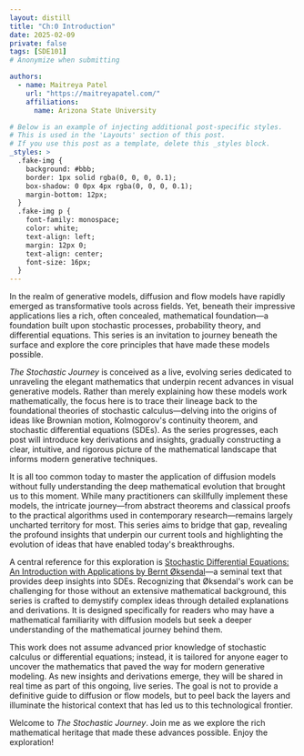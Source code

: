 ```yaml
---
layout: distill
title: "Ch:0 Introduction"
date: 2025-02-09
private: false
tags: [SDE101]
# Anonymize when submitting

authors:
  - name: Maitreya Patel
    url: "https://maitreyapatel.com/"
    affiliations:
      name: Arizona State University

# Below is an example of injecting additional post-specific styles.
# This is used in the 'Layouts' section of this post.
# If you use this post as a template, delete this _styles block.
_styles: >
  .fake-img {
    background: #bbb;
    border: 1px solid rgba(0, 0, 0, 0.1);
    box-shadow: 0 0px 4px rgba(0, 0, 0, 0.1);
    margin-bottom: 12px;
  }
  .fake-img p {
    font-family: monospace;
    color: white;
    text-align: left;
    margin: 12px 0;
    text-align: center;
    font-size: 16px;
  }
---
```



In the realm of generative models, diffusion and flow models have rapidly emerged as transformative tools across fields. Yet, beneath their impressive applications lies a rich, often concealed, mathematical foundation—a foundation built upon stochastic processes, probability theory, and differential equations. This series is an invitation to journey beneath the surface and explore the core principles that have made these models possible.

_The Stochastic Journey_ is conceived as a live, evolving series dedicated to unraveling the elegant mathematics that underpin recent advances in visual generative models. Rather than merely explaining how these models work mathematically, the focus here is to trace their lineage back to the foundational theories of stochastic calculus—delving into the origins of ideas like Brownian motion, Kolmogorov's continuity theorem, and stochastic differential equations (SDEs). As the series progresses, each post will introduce key derivations and insights, gradually constructing a clear, intuitive, and rigorous picture of the mathematical landscape that informs modern generative techniques.

It is all too common today to master the application of diffusion models without fully understanding the deep mathematical evolution that brought us to this moment. While many practitioners can skillfully implement these models, the intricate journey—from abstract theorems and classical proofs to the practical algorithms used in contemporary research—remains largely uncharted territory for most. This series aims to bridge that gap, revealing the profound insights that underpin our current tools and highlighting the evolution of ideas that have enabled today's breakthroughs.

A central reference for this exploration is [Stochastic Differential Equations: An Introduction with Applications by Bernt Øksendal](https://link.springer.com/book/10.1007/978-3-642-14394-6)—a seminal text that provides deep insights into SDEs. Recognizing that Øksendal's work can be challenging for those without an extensive mathematical background, this series is crafted to demystify complex ideas through detailed explanations and derivations. It is designed specifically for readers who may have a mathematical familiarity with diffusion models but seek a deeper understanding of the mathematical journey behind them.

This work does not assume advanced prior knowledge of stochastic calculus or differential equations; instead, it is tailored for anyone eager to uncover the mathematics that paved the way for modern generative modeling. As new insights and derivations emerge, they will be shared in real time as part of this ongoing, live series. The goal is not to provide a definitive guide to diffusion or flow models, but to peel back the layers and illuminate the historical context that has led us to this technological frontier.

Welcome to _The Stochastic Journey_. Join me as we explore the rich mathematical heritage that made these advances possible. Enjoy the exploration!